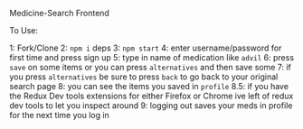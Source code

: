 Medicine-Search Frontend

To Use:

1: Fork/Clone
2: `npm i` deps
3: `npm start`
4: enter username/password for first time and press sign up
5: type in name of medication like `advil`
6: press `save` on some items or you can press `alternatives` and then save some
7: if you press `alternatives` be sure to press `back` to go back to your original search page
8: you can see the items you saved in `profile`
8.5: if you have the Redux Dev tools extensions for either Firefox or Chrome ive left of redux dev tools to let you inspect around
9: logging out saves your meds in profile for the next time you log in
